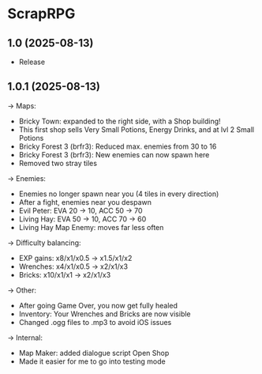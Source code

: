﻿# ScrapRPG
## 1.0 (2025-08-13)
- Release 

## 1.0.1 (2025-08-13)
-> Maps:
- Bricky Town: expanded to the right side, with a Shop building!
- This first shop sells Very Small Potions, Energy Drinks, and at lvl 2 Small Potions
- Bricky Forest 3 (brfr3): Reduced max. enemies from 30 to 16
- Bricky Forest 3 (brfr3): New enemies can now spawn here
- Removed two stray tiles

-> Enemies:
- Enemies no longer spawn near you (4 tiles in every direction)
- After a fight, enemies near you despawn
- Evil Peter: EVA 20 -> 10, ACC 50 -> 70
- Living Hay: EVA 50 -> 10, ACC 70 -> 60
- Living Hay Map Enemy: moves far less often

-> Difficulty balancing:
- EXP gains: x8/x1/x0.5 -> x1.5/x1/x2
- Wrenches: x4/x1/x0.5 -> x2/x1/x3
- Bricks: x10/x1/x1 -> x2/x1/x3

-> Other:
- After going Game Over, you now get fully healed
- Inventory: Your Wrenches and Bricks are now visible
- Changed .ogg files to .mp3 to avoid iOS issues

-> Internal:
- Map Maker: added dialogue script Open Shop
- Made it easier for me to go into testing mode